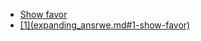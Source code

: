 * [Show favor](/expanding_answer.md#1-show-favor)
* [\[1\]\(expanding\_ansrwe.md\#1-show-favor\)](/speaking/expanding_answer.md)

